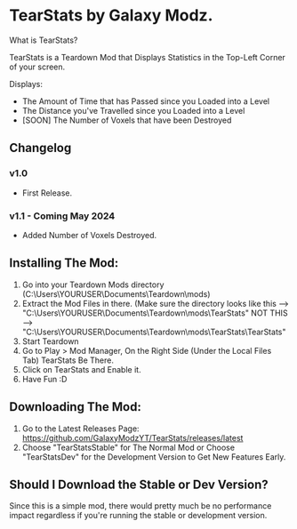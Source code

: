 # TearStats by Galaxy Modz.

What is TearStats?
<p>TearStats is a Teardown Mod that Displays Statistics  in the Top-Left Corner of your screen.</p>

Displays:
* The Amount of Time that has Passed since you Loaded into a Level
* The Distance you've Travelled since you Loaded into a Level
* [SOON] The Number of Voxels that have been Destroyed

## Changelog
### v1.0
* First Release.

### v1.1 - Coming May 2024

* Added Number of Voxels Destroyed.

## Installing The Mod:

1. Go into your Teardown Mods directory (C:\Users\YOURUSER\Documents\Teardown\mods)
2. Extract the Mod Files in there. (Make sure the directory looks like this --> "C:\Users\YOURUSER\Documents\Teardown\mods\TearStats" NOT THIS --> "C:\Users\YOURUSER\Documents\Teardown\mods\TearStats\TearStats"
4. Start Teardown
5. Go to Play > Mod Manager, On the Right Side (Under the Local Files Tab) TearStats Be There.
6. Click on TearStats and Enable it.
7. Have Fun :D

## Downloading The Mod:
1. Go to the Latest Releases Page: https://github.com/GalaxyModzYT/TearStats/releases/latest
2. Choose "TearStatsStable" for The Normal Mod or Choose "TearStatsDev" for the Development Version to Get New Features Early.

## Should I Download the Stable or Dev Version?
<p>Since this is a simple mod, there would pretty much be no performance impact regardless if you're running the stable or development version.</p>
